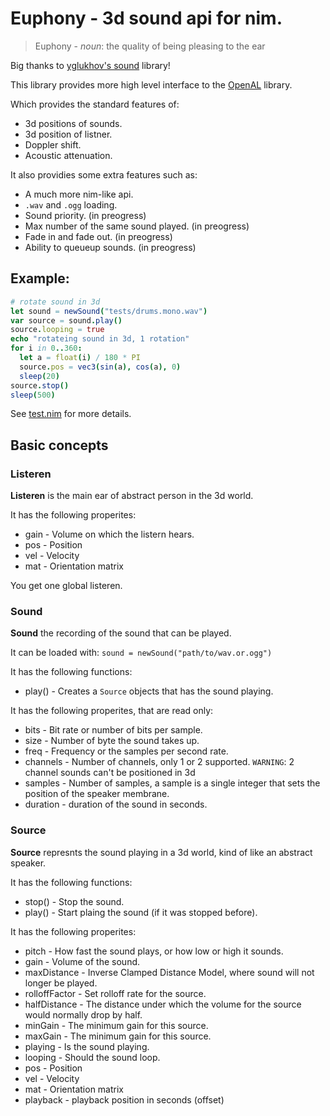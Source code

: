 # Euphony - 3d sound api for nim.

> Euphony - *noun*: the quality of being pleasing to the ear

Big thanks to [yglukhov's sound](https://github.com/yglukhov/sound) library!

This library provides more high level interface to the [OpenAL](https://github.com/treeform/openal) library.

Which provides the standard features of:
* 3d positions of sounds.
* 3d position of listner.
* Doppler shift.
* Acoustic attenuation.

It also providies some extra features such as:
* A much more nim-like api.
* `.wav` and `.ogg` loading.
* Sound priority. (in preogress)
* Max number of the same sound played. (in preogress)
* Fade in and fade out. (in preogress)
* Ability to queueup sounds. (in preogress)

## Example:

```nim
# rotate sound in 3d
let sound = newSound("tests/drums.mono.wav")
var source = sound.play()
source.looping = true
echo "rotateing sound in 3d, 1 rotation"
for i in 0..360:
  let a = float(i) / 180 * PI
  source.pos = vec3(sin(a), cos(a), 0)
  sleep(20)
source.stop()
sleep(500)
```

See [test.nim](https://github.com/treeform/euphony/blob/master/tests/test.nim) for more details.

## Basic concepts

### Listeren

**Listeren** is the main ear of abstract person in the 3d world.

It has the following properites:
  * gain - Volume on which the listern hears.
  * pos - Position
  * vel - Velocity
  * mat - Orientation matrix

You get one global listeren.

### Sound

**Sound** the recording of the sound that can be played.

It can be loaded with:
`sound = newSound("path/to/wav.or.ogg")`

It has the following functions:
  * play() - Creates a `Source` objects that has the sound playing.

It has the following properites, that are read only:
  * bits - Bit rate or number of bits per sample.
  * size - Number of byte the sound takes up.
  * freq - Frequency or the samples per second rate.
  * channels - Number of channels, only 1 or 2 supported. `WARNING`: 2 channel sounds can't be positioned in 3d
  * samples - Number of samples, a sample is a single integer that sets the position of the speaker membrane.
  * duration - duration of the sound in seconds.

### Source

**Source** represnts the sound playing in a 3d world, kind of like an abstract speaker.

It has the following functions:
  * stop() - Stop the sound.
  * play() - Start plaing the sound (if it was stopped before).

It has the following properites:
  * pitch - How fast the sound plays, or how low or high it sounds.
  * gain - Volume of the sound.
  * maxDistance - Inverse Clamped Distance Model, where sound will not longer be played.
  * rolloffFactor - Set rolloff rate for the source.
  * halfDistance - The distance under which the volume for the source would normally drop by half.
  * minGain - The minimum gain for this source.
  * maxGain - The minimum gain for this source.
  * playing - Is the sound playing.
  * looping - Should the sound loop.
  * pos - Position
  * vel - Velocity
  * mat - Orientation matrix
  * playback - playback position in seconds (offset)
